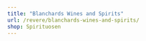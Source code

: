 ```yaml
---
title: "Blanchards Wines and Spirits"
url: /revere/blanchards-wines-and-spirits/
shop: Spirituosen
---
```


